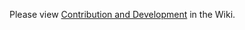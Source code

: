 Please view [Contribution and Development](https://github.com/elraccoone/react-unity-webgl/wiki/Contribution-and-Development) in the Wiki.
